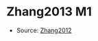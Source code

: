 <a name="material" />

# Zhang2013 M1
<script type="application/ld+json">
  {
    "@context": "https://schema.org/",
    "@type": "ChemicalSubstance",
    "http://purl.org/dc/terms/conformsTo":
      {
        "@type": "CreativeWork",
        "@id": "https://bioschemas.org/profiles/ChemicalSubstance/0.4-RELEASE/"
      },
    "@id": "https://egonw.github.io/nanowiki/nanowiki306.html#material",
    "name": "Zhang2013 M1",
    "sameAs": "http://127.0.0.1/mediawiki/index.php/Special:URIResolver/Zhang2013_M1"
  }
</script>


* Source: [Zhang2012](Zhang2012.md)
